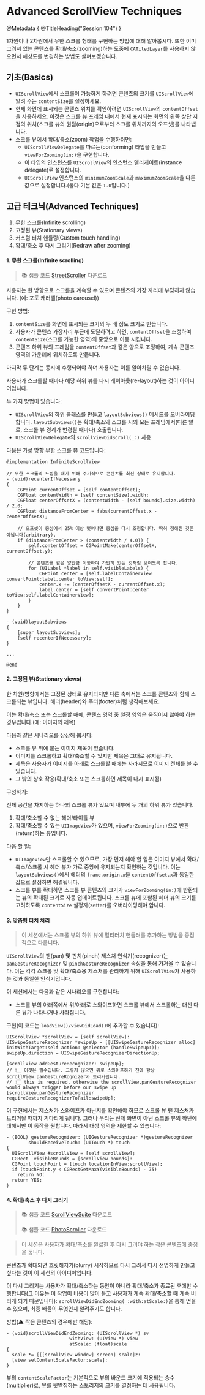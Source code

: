 # Advanced ScrollView Techniques

@Metadata {
    @TitleHeading("Session 104")
}

1차원이나 2차원에서 무한 스크롤 형태를 구현하는 방법에 대해 알아봅시다. 또한 이미 그려져 있는 콘텐츠를 확대/축소(zooming)하는 도중에 `CATiledLayer`를 사용하지 않으면서 해상도를 변경하는 방법도 살펴보겠습니다.

## 기초(Basics)

* `UIScrollView`에서 스크롤이 가능하게 하려면 콘텐츠의 크기를 `UIScrollView`에 알려 주는 `contentSize`를 설정하세요.
* 현재 화면에 표시되는 콘텐츠 위치를 확인하려면 `UIScrollView`의 `contentOffset`을 사용하세요. 이것은 스크롤 뷰 프레임 내에서 현재 표시되는 화면의 왼쪽 상단 지점의 위치(스크롤 뷰의 원점(origin)으로부터 스크롤 위치까지의 오프셋)를 나타냅니다.
* 스크롤 뷰에서 확대/축소(zoom) 작업을 수행하려면:
    - `UIScrollViewDelegate`를 따르는(conforming) 타입을 만들고 `viewForZooming(in:)`을 구현합니다.
    - 이 타입의 인스턴스를 `UIScrollView`의 인스턴스 델리게이트(instance delegate)로 설정합니다.
    - `UIScrollView` 인스턴스의 `minimumZoomScale`과 `maximumZoomScale`을 다른 값으로 설정합니다.(둘다 기본 값은 `1.0`입니다.)

## 고급 테크닉(Advanced Techniques)

1. 무한 스크롤(Infinite scrolling)
2. 고정된 뷰(Stationary views)
3. 커스텀 터치 핸들링(Custom touch handling)
4. 확대/축소 후 다시 그리기(Redraw after zooming)

#### 1. 무한 스크롤(Infinite scrolling)

> 📚 샘플 코드 [StreetScroller](https://developer.apple.com/library/archive/samplecode/StreetScroller/StreetScroller.zip) 다운로드

사용자는 한 방향으로 스크롤을 계속할 수 있으며 콘텐츠의 가장 자리에 부딪히지 않습니다. (예: 포토 캐러셀(photo carousel))

구현 방법:

1. `contentSize`를 화면에 표시되는 크기의 두 배 정도 크기로 만듭니다.
2. 사용자가 콘텐츠 가장자리 부근에 도달하려고 하면, `contentOffset`을 조정하여 `contentSize`(스크롤 가능한 영역)의 중앙으로 이동 시킵니다.
3. 콘텐츠 하위 뷰의 프레임을 `contentOffset`과 같은 양으로 조정하여, 계속 콘텐츠 영역의 가운데에 위치하도록 만듭니다.

마지막 두 단계는 동시에 수행되어야 하며 사용자는 이를 알아차릴 수 없습니다.

사용자가 스크롤할 때마다 해당 하위 뷰를 다시 레이아웃(re-layout)하는 것이 아이디어입니다.

두 가지 방법이 있습니다:

* `UIScrollView`의 하위 클래스를 만들고 `layoutSubviews()` 메서드를 오버라이딩합니다. `layoutSubviews()`는 확대/축소와 스크롤 시의 모든 프레임에서(다른 말로, 스크롤 뷰 경계가 변경될 때마다) 호출됩니다.
* `UIScrollViewDelegate`의 `scrollViewDidScroll(_:)` 사용

다음은 가로 방향 무한 스크롤 뷰 코드입니다:

```
@implementation InfiniteScrollView

// 무한 스크롤의 느낌을 내기 위해 주기적으로 콘텐츠를 최신 상태로 유지합니다.
- (void)recenterIfNecessary
{
    CGPoint currentOffset = [self contentOffset];
    CGFloat contentWidth = [self contentSize].width;
    CGFloat centerOffsetX = (contentWidth - [self bounds].size.width) / 2.0;
    CGFloat distanceFromCenter = fabs(currentOffset.x - centerOffsetX);
    
    // 오프셋이 중심에서 25% 이상 벗어나면 중심을 다시 조정합니다. 딱히 정해진 것은 아닙니다(arbitrary).
    if (distanceFromCenter > (contentWidth / 4.0)) {
        self.contentOffset = CGPointMake(centerOffsetX, currentOffset.y);
        
        // 콘텐츠를 같은 양만큼 이동하여 가만히 있는 것처럼 보이도록 합니다.
        for (UILabel *label in self.visibleLabels) {
            CGPoint center = [self.labelContainerView convertPoint:label.center toView:self];
            center.x += (centerOffsetX - currentOffset.x);
            label.center = [self convertPoint:center toView:self.labelContainerView];
        }
    }
}

- (void)layoutSubviews
{
    [super layoutSubviews];
    [self recenterIfNecessary];
}

...

@end
```

#### 2. 고정된 뷰(Stationary views)

한 차원/방향에서는 고정된 상태로 유지되지만 다른 축에서는 스크롤 콘텐츠와 함께 스크롤되는 뷰입니다. 헤더(header)와 푸터(footer)처럼 생각해보세요.

이는 확대/축소 또는 스크롤할 때에, 콘텐츠 영역 중 일정 영역은 움직이지 않아야 하는 경우입니다.(예: 이미지의 제목)

다음과 같은 시나리오를 상상해 봅시다:

* 스크롤 뷰 위에 붙는 이미지 제목이 있습니다.
* 이미지를 스크롤하고 확대/축소할 수 있지만 제목은 그대로 유지됩니다.
* 제목은 사용자가 이미지를 아래로 스크롤할 때에는 사라지므로 이미지 전체를 볼 수 있습니다.
* 그 밖의 상호 작용(확대/축소 또는 스크롤하면 제목이 다시 표시됨)

구성하기:

전체 공간을 차지하는 하나의 스크롤 뷰가 있으며 내부에 두 개의 하위 뷰가 있습니다.

1. 확대/축소할 수 없는 헤더/타이틀 뷰
2. 확대/축소할 수 있는 `UIImageView`가 있으며, `viewForZooming(in:)`으로 반환(return)하는 뷰입니다.

다음 할 일:

* `UIImageView`만 스크롤할 수 있으므로, 가장 먼저 해야 할 일은 이미지 뷰에서 확대/축소/스크롤 시 헤더 뷰가 가로 중앙에 유지되는지 확인하는 것입니다. 이는 `layoutSubviews()`에서 헤더의 `frame.origin.x`을 `contentOffset.x`과 동일한 값으로 설정하면 해결됩니다.
* 스크롤 뷰를 확대하면 스크롤 뷰 콘텐츠의 크기가 `viewForZooming(in:)`에 반환되는 뷰의 확대된 크기로 자동 업데이트됩니다. 스크롤 뷰에 포함된 헤더 뷰의 크기를 고려하도록 `contentSize` 설정자(setter)를 오버라이딩해야 합니다.

#### 3. 맞춤형 터치 처리

> 이 세션에서는 스크롤 뷰의 하위 뷰에 멀티터치 핸들러를 추가하는 방법을 중점적으로 다룹니다.

`UIScrollView`의 팬(pan) 및 핀치(pinch) 제스처 인식기(recognizer)는 `panGestureRecognizer` 및 `pinchGestureRecognizer` 속성을 통해 가져올 수 있습니다. 이는 각각 스크롤 및 확대/축소용 제스처를 관리하기 위해 `UIScrollView`가 사용하는 것과 동일한 인식기입니다.

이 세션에서는 다음과 같은 시나리오를 구현합니다:

* 스크롤 뷰의 아래쪽에서 위/아래로 스와이프하면 스크롤 뷰에서 스크롤하는 대신 다른 뷰가 나타나거나 사라집니다.

구현(이 코드는 `loadView()/viewDidLoad()`에 추가할 수 있습니다):

```
UIScrollView *scrollView = [self scrollView]:
UISwipeGestureRecognizer *swipeUp = [[UISwipeGestureRecognizer alloc] initWithTarget:self action: @selector (handleSwipeUp:)];
swipeUp.direction = UISwipeGestureRecognizerDirectionUp;

[scrollView addGestureRecognizer: swipeUp];
// 👇🏻 이것은 필수입니다. 그렇지 않으면 위로 스와이프하기 전에 항상 scrollView.panGestureRognizer가 트리거됩니다.
// 👇🏻 this is required, otherwise the scrollView.panGestureRecognizer would always trigger before our swipe up
[scrollView.panGestureRecognizer requireGestureRecognizerToFail:swipeUp];
```

이 구현에서는 제스처가 스와이프가 아닌지를 확인해야 하므로 스크롤 뷰 팬 제스처가 트리거될 때까지 기다리게 됩니다. 그러나 우리는 전체 화면이 아닌 스크롤 뷰의 하단에 대해서만 이 동작을 원합니다. 따라서 대상 영역을 제한할 수 있습니다:

```
- (BOOL) gestureRecognizer: (UIGestureRecognizer *)gestureRecognizer
        shouldReceiveTouch: (UITouch *) touch
{
  UIScrollView #scrollView = [self scrollView];
  CGRect  visibleBounds = [scrollView bounds]:
  CGPoint touchPoint = [touch locationInView:scrollView];
  if (touchPoint.y < CGRectGetMaxY(visibleBounds) - 75)
    return NO:
  return YES;
}
```

#### 4. 확대/축소 후 다시 그리기

> 📚 샘플 코드 [ScrollViewSuite](https://developer.apple.com/library/archive/samplecode/ScrollViewSuite/ScrollViewSuite.zip) 다운로드 
>
> 📚 샘플 코드 [PhotoScroller](https://developer.apple.com/library/archive/samplecode/PhotoScroller/PhotoScroller.zip) 다운로드

> 이 세션은 사용자가 확대/축소를 완료한 후 다시 그려야 하는 작은 콘텐츠에 중점을 둡니다.

콘텐츠가 확대되면 흐릿해지기(blurry) 시작하므로 다시 그려서 다시 선명하게 만들고 싶다는 것이 이 세션의 아이디어입니다.

이 다시 그리기는 사용자가 확대/축소하는 동안이 아니라 확대/축소가 종료된 후에만 수행합니다(그 이유는 이 작업이 비용이 많이 들고 사용자가 계속 확대/축소할 때 계속 버리게 되기 때문입니다): `scrollViewDidEndZooming(_:with:atScale:)`을 통해 얻을 수 있으며, 최종 배율이 무엇인지 알려주기도 합니다.

방법(⚠️ 작은 콘텐츠의 경우에만 해당):

```
- (void)scrollViewDidEndZooming: (UIScrollView *) sv
                       withView: (UIView *) view
                       atScale: (float)scale
{
  scale *= [[[scrollView window] screen] scale]z:
  [view setContentScaleFactor:scale]:
}
```

뷰의 `contentScaleFactor`는 기본적으로 뷰의 바운드 크기에 적용되는 승수(multiplier)로, 뷰를 뒷받침하는 스토리지의 크기를 결정하는 데 사용됩니다.
